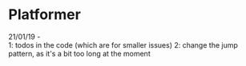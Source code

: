 # Platformer

21/01/19 -  
1: todos in the code (which are for smaller issues) 
2: change the jump pattern, as it's a bit too long at the moment
